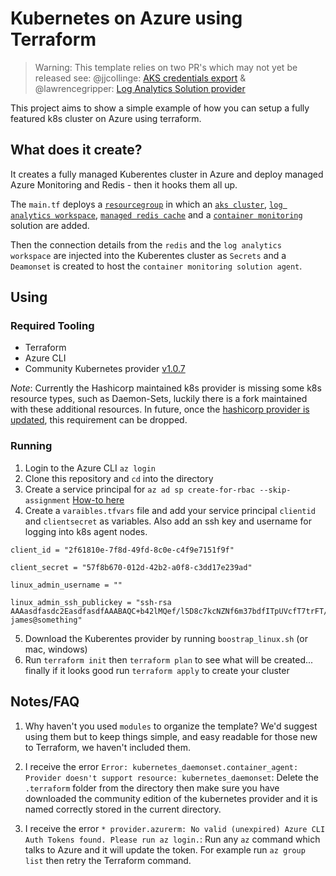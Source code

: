 # Kubernetes on Azure using Terraform

> Warning: This template relies on two PR's which may not yet be released see:
    @jjcollinge: [AKS credentials export](https://github.com/terraform-providers/terraform-provider-azurerm/pull/953) & @lawrencegripper: [Log Analytics Solution provider](https://github.com/terraform-providers/terraform-provider-azurerm/pull/952)

This project aims to show a simple example of how you can setup a fully featured k8s cluster on Azure using terraform. 

## What does it create?

It creates a fully managed Kuberentes cluster in Azure and deploy managed Azure Monitoring and Redis - then it hooks them all up. 

The `main.tf` deploys a [`resourcegroup`](https://docs.microsoft.com/en-us/azure/azure-resource-manager/resource-group-overview) in which an [`aks cluster`](https://docs.microsoft.com/en-us/azure/aks/), [`log analytics workspace`](https://docs.microsoft.com/en-us/azure/log-analytics/), [`managed redis cache`](https://docs.microsoft.com/en-us/azure/redis-cache/) and a [`container monitoring`](https://docs.microsoft.com/en-us/azure/log-analytics/log-analytics-containers) solution are added.

Then the connection details from the `redis` and the `log analytics workspace` are injected into the Kuberentes cluster as `Secrets` and a `Deamonset` is created to host the `container monitoring solution agent`. 

## Using 

### Required Tooling

- Terraform
- Azure CLI
- Community Kubernetes provider [v1.0.7](https://github.com/sl1pm4t/terraform-provider-kubernetes/releases/tag/v1.0.7-custom)

*Note*: Currently the Hashicorp maintained k8s provider is missing some k8s resource types, such as Daemon-Sets, luckily there is a fork maintained with these additional resources. In future, once the [hashicorp provider is updated](https://github.com/terraform-providers/terraform-provider-kubernetes/pull/101), this requirement can be dropped. 

### Running

1. Login to the Azure CLI `az login`
2. Clone this repository and `cd` into the directory
2. Create a service principal for `az ad sp create-for-rbac --skip-assignment` [How-to here](https://docs.microsoft.com/en-us/azure/aks/kubernetes-service-principal#pre-create-a-new-sp)
3. Create a `varaibles.tfvars` file and add your service principal `clientid` and `clientsecret` as variables. Also add an ssh key and username for logging into k8s agent nodes.

```hcl
client_id = "2f61810e-7f8d-49fd-8c0e-c4f9e7151f9f"

client_secret = "57f8b670-012d-42b2-a0f8-c3dd17e239ad"

linux_admin_username = ""

linux_admin_ssh_publickey = "ssh-rsa AAAasdfasdc2EasdfasdfAAABAQC+b42lMQef/l5D8c7kcNZNf6m37bdfITpUVcfT7trFT/UAWAjym5rxda0PwdkasdfasdfasdfasdfVspDGCYWvHpa3M9UMM6cgdlq+R4ISif4W04yeOmjkRR5j9pcasdfasdfasdfW6PJcgw7IyWIWSONYCSNK6Tk5Yki3N+nAvIxU34+YxPTOpRw42w1AcuorsomethinglikethisnO15SGqFhNagUP/wV/18fvwENt3hsukiBmZ21aP8YqoFWuBg3 james@something"

```
5. Download the Kuberentes provider by running `boostrap_linux.sh` (or mac, windows)
4. Run `terraform init` then `terraform plan` to see what will be created... finally if it looks good run `terraform apply` to create your cluster

## Notes/FAQ

1. Why haven't you used `modules` to organize the template? We'd suggest using them but to keep things simple, and easy readable for those new to Terraform, we haven't included them. 

2. I receive the error `Error: kubernetes_daemonset.container_agent: Provider doesn't support resource: kubernetes_daemonset`: Delete the `.terraform` folder from the directory then make sure you have downloaded the community edition of the kubernetes provider and it is named correctly stored in the current directory. 
 
3. I receive the error `* provider.azurerm: No valid (unexpired) Azure CLI Auth Tokens found. Please run az login.`: Run any `az` command which talks to Azure and it will update the token. For example run `az group list` then retry the Terraform command. 

